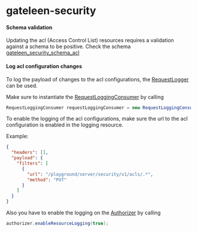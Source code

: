 # gateleen-security

#### Schema validation
Updating the acl (Access Control List) resources requires a validation against a schema to be positive. Check the schema [gateleen_security_schema_acl](src/main/resources/gateleen_security_schema_acl)

#### Log acl configuration changes
To log the payload of changes to the acl configurations, the [RequestLogger](../gateleen-core/src/main/java/org/swisspush/gateleen/core/logging/RequestLogger.java) can be used.

Make sure to instantiate the [RequestLoggingConsumer](../gateleen-logging/src/main/java/org/swisspush/gateleen/logging/RequestLoggingConsumer.java) by calling
                                                                                                  
```java
RequestLoggingConsumer requestLoggingConsumer = new RequestLoggingConsumer(vertx, loggingResourceManager);
```

To enable the logging of the acl configurations, make sure the url to the acl configuration is enabled in the logging resource.

Example:

```json
{
  "headers": [],
  "payload": {
    "filters": [
      {
        "url": "/playground/server/security/v1/acls/.*",
        "method": "PUT"
      }
    ]
  }
}
```
Also you have to enable the logging on the [Authorizer](src/main/java/org/swisspush/gateleen/security/authorization/Authorizer.java) by calling
```java
authorizer.enableResourceLogging(true);
```